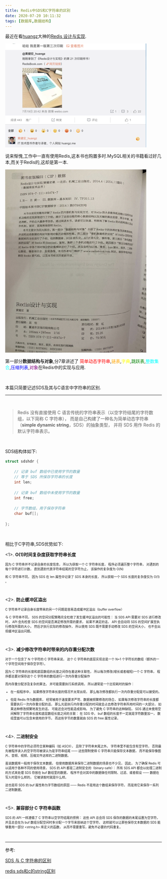 ```yaml
---
title: Redis中SDS和C字符串的区别
date: 2020-07-20 10:11:32
tags: [数据库,数据结构]
---
```





最近在看[huangz](https://blog.huangz.me/)大神的[Redis 设计与实现](http://redisbook.com/index.html).

<img src="Redis中SDS和C字符串的区别/0.png" width = 90% height = 50% />



说来惭愧,工作中一直有使用Redis,这本书也购置多时.MySQL相关的书籍看过好几本,而关于Redis的,这却是第一本.

<img src="Redis中SDS和C字符串的区别/1.png" width = 90% height = 50% />


<br>



第一部分**数据结构与对象**,分7章讲述了 <font color="red">简单动态字符串</font>,<font color="orange">链表</font>,<font color="yellow">字典</font>,<font color="green">跳跃表</font>,<font color="Cyan">整数集合</font>,<font color="blue">压缩列表</font>,<font color="Purple">对象</font>在Redis中的实现与应用.

<br>


本篇只简要记述SDS及其与C语言中字符串的区别.


---

<br>



> Redis 没有直接使用 C 语言传统的字符串表示（以空字符结尾的字符数组，以下简称 C 字符串）， 而是自己构建了一种名为简单动态字符串（**simple dynamic string**，SDS）的抽象类型， 并将 SDS 用作 Redis 的默认字符串表示。


<br>


SDS结构体如下:


```C
struct sdshdr {

    // 记录 buf 数组中已使用字节的数量
    // 等于 SDS 所保存字符串的长度
    int len;

    // 记录 buf 数组中未使用字节的数量
    int free;

    // 字节数组，用于保存字符串
    char buf[];

};
```

<br>


相比于C字符串,SDS优势如下:



<1>. **O(1)时间复杂度获取字符串长度**

<font size=1>

因为 C 字符串并不记录自身的长度信息， 所以为获取一个 C 字符串长度， 程序必须遍历整个字符串， 对遇到的每个字符进行计数， 直到遇到代表字符串结尾的空字符为止， 该操作的复杂度为 O(N) 

和 C 字符串不同， 因为 SDS 在 len 属性中记录了 SDS 本身的长度， 所以获取一个 SDS 长度的复杂度仅为 O(1) 。

</font>


<br>


<2>. **防止缓冲区溢出**

<font size=1>

C 字符串不记录自身长度带来的另一个问题是容易造成缓冲区溢出（buffer overflow）

与 C 字符串不同， SDS 的空间分配策略完全杜绝了发生缓冲区溢出的可能性： 当 SDS API 需要对 SDS 进行修改时， API 会先检查 SDS 的空间是否满足修改所需的要求， 如果不满足的话， API 会自动将 SDS 的空间扩展至执行修改所需的大小， 然后才执行实际的修改操作， 所以使用 SDS 既不需要手动修改 SDS 的空间大小， 也不会出现缓冲区溢出问题。

</font>

<br>


<3>. **减少修改字符串时带来的内存重分配次数**

<font size=1>

对于一个包含了 N 个字符的 C 字符串来说， 这个 C 字符串的底层实现总是一个 N+1 个字符长的数组（额外的一个字符空间用于保存空字符）。

因为 C 字符串的长度和底层数组的长度之间存在着这种关联性， 所以每次修改(增长或者缩短)一个 C 字符串， 程序都总要对保存这个 C 字符串的数组进行一次内存重分配操作

而内存重分配涉及复杂的算法， 并可能需要执行系统调用， 所以通常是一个比较耗时的操作：

- 在一般程序中， 如果修改字符串长度的情况不太常出现， 那么每次修改都执行一次内存重分配是可以接受的。

- 但是 Redis 作为数据库， 经常被用于速度要求严苛、数据被频繁修改的场合， 如果每次修改字符串的长度都需要执行一次内存重分配的话， 那么光是执行内存重分配的时间就会占去修改字符串所用时间的一大部分， 如果这种修改频繁地发生的话， 可能还会对性能造成影响。
为了避免 C 字符串的这种缺陷， SDS 通过未使用空间解除了字符串长度和底层数组长度之间的关联： 在 SDS 中， buf 数组的长度不一定就是字符数量加一， 数组里面可以包含未使用的字节， 而这些字节的数量就由 SDS 的 free 属性记录。

</font>


<br>


<4>. **二进制安全**

<font size=1>

C 字符串中的字符必须符合某种编码（如 ASCII）， 且除了字符串末尾之外， 字符串里不能包含有空字符， 否则最先被程序读入的空字符将被误认为是字符串结尾 —— 这些限制使得 C 字符串只能保存文本数据， 而不能保存像图片、音频、视频、压缩文件这样的二进制数据。


虽说数据库一般用于保存文本数据， 但使用数据库来保存二进制数据的场景也不少见， 因此， 为了确保 Redis 可以适用于各种不同的使用场景， SDS 的 API 都是二进制安全的（binary-safe）： 所有 SDS API 都会以处理二进制的方式来处理 SDS 存放在 buf 数组里的数据， 程序不会对其中的数据做任何限制、过滤、或者假设 —— 数据在写入时是什么样的， 它被读取时就是什么样。

这也是将 SDS 的 buf 属性称为字节数组的原因 —— Redis 不是用这个数组来保存字符， 而是用它来保存一系列二进制数据。

</font>


<br>


<5>. **兼容部分 C 字符串函数**

<font size=1>

SDS 的 API 一样遵循了 C 字符串以空字符结尾的惯例： 这些 API 总会将 SDS 保存的数据的末尾设置为空字符， 并且总会在为 buf 数组分配空间时多分配一个字节来容纳这个空字符， 这样就可以让那些保存文本数据的 SDS 能够重用一部分 <string.h> 库定义的函数， 从而不需要重写，避免不必要的代码重复。

</font>


<br>


---


参考:

[SDS 与 C 字符串的区别](http://redisbook.com/preview/sds/different_between_sds_and_c_string.html)




[redis sds和c的string区别](https://www.google.com/search?newwindow=1&sxsrf=ALeKk010YJDdbdI0s4Sag5yYYeg-nLjHag%3A1594344492740&ei=LMQHX6TpLIzG-gTI5L_wBA&q=redis+sds%E5%92%8Cc%E7%9A%84string%E5%8C%BA%E5%88%AB&oq=redis+sds%E5%92%8Cc%E7%9A%84string%E5%8C%BA%E5%88%AB&gs_lcp=CgZwc3ktYWIQAzoECCMQJzoGCAAQBxAeOgIIADoECAAQDDoECAAQHjoFCCEQoAFQgZCNAVj9iY4BYPWKjgFoBHAAeAKAAckEiAHnR5IBCjItNi4xMy40LjOYAQCgAQGqAQdnd3Mtd2l6&sclient=psy-ab&ved=0ahUKEwikr46JxMHqAhUMo54KHUjyD04Q4dUDCAw&uact=5)